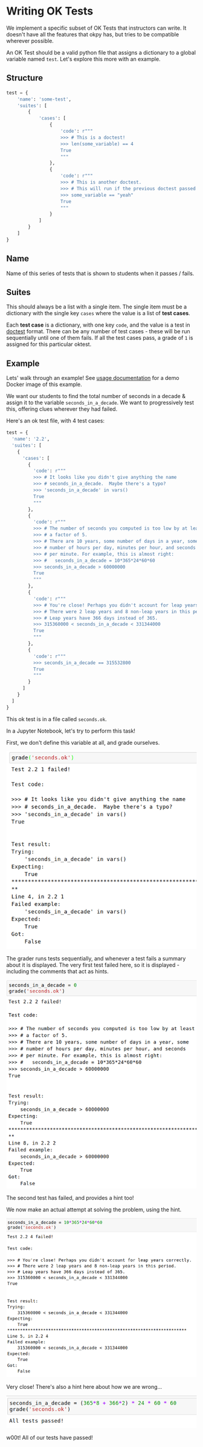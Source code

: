 # Writing OK Tests

We implement a specific subset of OK Tests that instructors
can write. It doesn't have all the features that okpy has, but
tries to be compatible wherever possible.

An OK Test should be a valid python file that assigns a dictionary
to a global variable named `test`. Let's explore this more with an
example.

## Structure

```python
test = {
    'name': 'some-test',
    'suites': [
        {
            'cases': [
                {
                    'code': r"""
                    >>> # This is a doctest!
                    >>> len(some_variable) == 4
                    True
                    """
                },
                {
                    'code': r"""
                    >>> # This is another doctest.
                    >>> # This will run if the previous doctest passed
                    >>> some_variable == "yeah"
                    True
                    """
                }
            ]
        }
    ]
}
```

## Name

Name of this series of tests that is shown to students when it passes / fails.

## Suites

This should always be a list with a single item. The single item must
be a dictionary with the single key `cases` where the value is a list of
**test cases**.

Each **test case** is a dictionary, with one key `code`, and the value is
a test in [doctest](https://docs.python.org/3.6/library/doctest.html) format.
There can be any number of test cases - these will be run sequentially until
one of them fails. If all the test cases pass, a grade of `1` is assigned
for this particular oktest.

## Example

Lets' walk through an example! See [usage documentation](using.md) for a demo Docker image of this example.

We want our students to find the total number of seconds in a decade &
assign it to the variable `seconds_in_a_decade`. We want to progressively
test this, offering clues wherever they had failed.

Here's an ok test file, with 4 test cases:

```python
test = {
  'name': '2.2',
  'suites': [
    {
      'cases': [
        {
          'code': r"""
          >>> # It looks like you didn't give anything the name
          >>> # seconds_in_a_decade.  Maybe there's a typo?
          >>> 'seconds_in_a_decade' in vars()
          True
          """
        },
        {
          'code': r"""
          >>> # The number of seconds you computed is too low by at least
          >>> # a factor of 5.
          >>> # There are 10 years, some number of days in a year, some
          >>> # number of hours per day, minutes per hour, and seconds
          >>> # per minute. For example, this is almost right:
          >>> #   seconds_in_a_decade = 10*365*24*60*60
          >>> seconds_in_a_decade > 60000000
          True
          """
        },
        {
          'code': r"""
          >>> # You're close! Perhaps you didn't account for leap years correctly.
          >>> # There were 2 leap years and 8 non-leap years in this period.
          >>> # Leap years have 366 days instead of 365.
          >>> 315360000 < seconds_in_a_decade < 331344000
          True
          """
        },
        {
          'code': r"""
          >>> seconds_in_a_decade == 315532800
          True
          """
        }
      ]
    }
  ]
}
```

This ok test is in a file called `seconds.ok`.

In a Jupyter Notebook, let's try to perform this task!

First, we don't define this variable at all, and grade ourselves.

![variable undefined](images/ok-example-1.png)

The grader runs tests sequentially, and whenever a test fails a
summary about it is displayed. The very first test failed here,
so it is displayed - including the comments that act as hints.

![wrong seconds](images/ok-example-2.png)

The second test has failed, and provides a hint too!

We now make an actual attempt at solving the problem, using the
hint.

![almost right](images/ok-example-3.png)

Very close! There's also a hint here about how we are wrong...

![right](images/ok-example-4.png)

w00t! All of our tests have passed!
